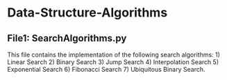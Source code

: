 # Data-Structure-Algorithms

File1: SearchAlgorithms.py
----------------------------------

This file contains the implementation of the following search algorithms:
    1) Linear Search
    2) Binary Search
    3) Jump Search
    4) Interpolation Search
    5) Exponential Search
    6) Fibonacci Search
    7) Ubiquitous Binary Search.
